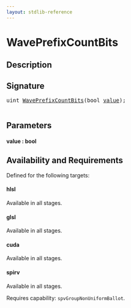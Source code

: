 ```yaml
---
layout: stdlib-reference
---
```


# WavePrefixCountBits

## Description





## Signature 

<pre>
<span class="code_keyword">uint</span> <a href=".html">WavePrefixCountBits</a>(<span class="code_keyword">bool</span> <a href=".html#decl-value" class="code_param">value</a>);

</pre>

## Parameters

####  <a id="decl-value"></a>value  : bool

## Availability and Requirements

Defined for the following targets:

#### hlsl
Available in all stages.

#### glsl
Available in all stages.

#### cuda
Available in all stages.

#### spirv
Available in all stages.

Requires capability: `spvGroupNonUniformBallot`.


